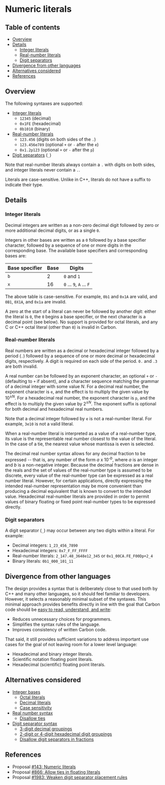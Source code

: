 # Numeric literals

<!--
Part of the Carbon Language project, under the Apache License v2.0 with LLVM
Exceptions. See /LICENSE for license information.
SPDX-License-Identifier: Apache-2.0 WITH LLVM-exception
-->

<!-- toc -->

## Table of contents

-   [Overview](#overview)
-   [Details](#details)
    -   [Integer literals](#integer-literals)
    -   [Real-number literals](#real-number-literals)
    -   [Digit separators](#digit-separators)
-   [Divergence from other languages](#divergence-from-other-languages)
-   [Alternatives considered](#alternatives-considered)
-   [References](#references)

<!-- tocstop -->

## Overview

The following syntaxes are supported:

-   [Integer literals](#integer-literals)
    -   `12345` (decimal)
    -   `0x1FE` (hexadecimal)
    -   `0b1010` (binary)
-   [Real-number literals](#real-number-literals)
    -   `123.456` (digits on both sides of the `.`)
    -   `123.456e789` (optional `+` or `-` after the `e`)
    -   `0x1.2p123` (optional `+` or `-` after the `p`)
-   [Digit separators](#digit-separators) (`_`)

Note that real-number literals always contain a `.` with digits on both sides,
and integer literals never contain a `.`.

Literals are case-sensitive. Unlike in C++, literals do not have a suffix to
indicate their type.

## Details

### Integer literals

Decimal integers are written as a non-zero decimal digit followed by zero or
more additional decimal digits, or as a single `0`.

Integers in other bases are written as a `0` followed by a base specifier
character, followed by a sequence of one or more digits in the corresponding
base. The available base specifiers and corresponding bases are:

| Base specifier | Base | Digits                   |
| -------------- | ---- | ------------------------ |
| `b`            | 2    | `0` and `1`              |
| `x`            | 16   | `0` ... `9`, `A` ... `F` |

The above table is case-sensitive. For example, `0b1` and `0x1A` are valid, and
`0B1`, `0X1A`, and `0x1a` are invalid.

A zero at the start of a literal can never be followed by another digit: either
the literal is `0`, the `0` begins a base specifier, or the next character is a
decimal point (see below). No support is provided for octal literals, and any C
or C++ octal literal (other than `0`) is invalid in Carbon.

### Real-number literals

Real numbers are written as a decimal or hexadecimal integer followed by a
period (`.`) followed by a sequence of one or more decimal or hexadecimal
digits, respectively. A digit is required on each side of the period. `0.` and
`.3` are both invalid.

A real number can be followed by an exponent character, an optional `+` or `-`
(defaulting to `+` if absent), and a character sequence matching the grammar of
a decimal integer with some value _N_. For a decimal real number, the exponent
character is `e`, and the effect is to multiply the given value by
10<sup>&plusmn;_N_</sup>. For a hexadecimal real number, the exponent character
is `p`, and the effect is to multiply the given value by
2<sup>&plusmn;_N_</sup>. The exponent suffix is optional for both decimal and
hexadecimal real numbers.

Note that a decimal integer followed by `e` is not a real-number literal. For
example, `3e10` is not a valid literal.

When a real-number literal is interpreted as a value of a real-number type, its
value is the representable real number closest to the value of the literal. In
the case of a tie, the nearest value whose mantissa is even is selected.

The decimal real number syntax allows for any decimal fraction to be expressed
-- that is, any number of the form _a_ x 10<sup>-_b_</sup>, where _a_ is an
integer and _b_ is a non-negative integer. Because the decimal fractions are
dense in the reals and the set of values of the real-number type is assumed to
be discrete, every value of the real-number type can be expressed as a real
number literal. However, for certain applications, directly expressing the
intended real-number representation may be more convenient than producing a
decimal equivalent that is known to convert to the intended value. Hexadecimal
real-number literals are provided in order to permit values of binary floating
or fixed point real-number types to be expressed directly.

### Digit separators

A digit separator (`_`) may occur between any two digits within a literal. For
example:

-   Decimal integers: `1_23_456_7890`
-   Hexadecimal integers: `0x7_F_FF_FFFF`
-   Real-number literals: `2_147.48_3648e12_345` or `0x1_00CA.FE_F00Dp+2_4`
-   Binary literals: `0b1_000_101_11`

## Divergence from other languages

The design provides a syntax that is deliberately close to that used both by C++
and many other languages, so it should feel familiar to developers. However, it
selects a reasonably minimal subset of the syntaxes. This minimal approach
provides benefits directly in line with the goal that Carbon code should be
[easy to read, understand, and write](/docs/project/goals.md#code-that-is-easy-to-read-understand-and-write):

-   Reduces unnecessary choices for programmers.
-   Simplifies the syntax rules of the language.
-   Improves consistency of written Carbon code.

That said, it still provides sufficient variations to address important use
cases for the goal of not leaving room for a lower level language:

-   Hexadecimal and binary integer literals.
-   Scientific notation floating point literals.
-   Hexadecimal (scientific) floating point literals.

## Alternatives considered

-   [Integer bases](/proposals/p0143.md#integer-bases)
    -   [Octal literals](/proposals/p0143.md#octal-literals)
    -   [Decimal literals](/proposals/p0143.md#decimal-literals)
    -   [Case sensitivity](/proposals/p0143.md#case-sensitivity)
-   [Real number syntax](/proposals/p0143.md#real-number-syntax)
    -   [Disallow ties](/proposals/p0866.md)
-   [Digit separator syntax](/proposals/p0143.md#digit-separator-syntax)
    -   [3-digit decimal groupings](/proposals/p1983.md#3-digit-decimal-groupings)
    -   [2-digit or 4-digit hexadecimal digit groupings](/proposals/p1983.md#2-digit-or-4-digit-hexadecimal-digit-groupings)
    -   [Disallow digit separators in fractions](/proposals/p1983.md#disallow-digit-separators-in-fractions)

## References

-   Proposal
    [#143: Numeric literals](https://github.com/carbon-language/carbon-lang/pull/143)
-   Proposal
    [#866: Allow ties in floating literals](https://github.com/carbon-language/carbon-lang/pull/866)
-   Proposal
    [#1983: Weaken digit separator placement rules](https://github.com/carbon-language/carbon-lang/pull/1983)
